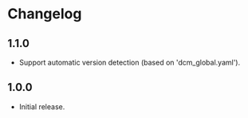 # Changelog

## 1.1.0

- Support automatic version detection (based on 'dcm_global.yaml').

## 1.0.0

- Initial release.
